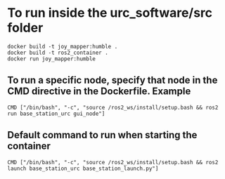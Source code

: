 # To run inside the urc_software/src folder

```
docker build -t joy_mapper:humble .
docker build -t ros2_container .
docker run joy_mapper:humble
```

## To run a specific node, specify that node in the CMD directive in the Dockerfile. Example

```
CMD ["/bin/bash", "-c", "source /ros2_ws/install/setup.bash && ros2 run base_station_urc gui_node"]
```

## Default command to run when starting the container

```
CMD ["/bin/bash", "-c", "source /ros2_ws/install/setup.bash && ros2 launch base_station_urc base_station_launch.py"]
```
